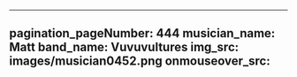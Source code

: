 ------
pagination_pageNumber: 444
musician_name: Matt
band_name: Vuvuvultures
img_src: images/musician0452.png
onmouseover_src: 
------